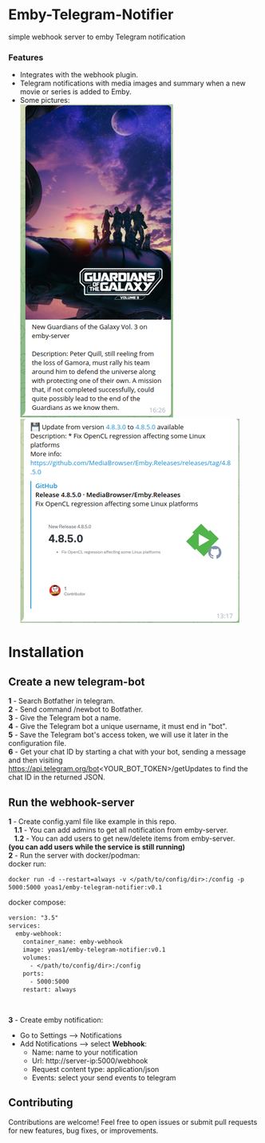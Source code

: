 # Emby-Telegram-Notifier
simple webhook server to emby Telegram notification

### Features
 * Integrates with the webhook plugin.
 * Telegram notifications with media images and summary when a new movie or series is added to Emby.
 * Some pictures:<br>
 ![alt text](./pic/1.png) ![alt text](./pic/2.png)

# Installation

## Create a new telegram-bot
**1** - Search Botfather in telegram. <br>
**2** - Send command /newbot to Botfather. <br>
**3** - Give the Telegram bot a name. <br>
**4** - Give the Telegram bot a unique username, it must end in "bot". <br>
**5** - Save the Telegram bot's access token, we will use it later in the configuration file. <br>
**6** - Get your chat ID by starting a chat with your bot, sending a message and then visiting https://api.telegram.org/bot<YOUR_BOT_TOKEN>/getUpdates to find the chat ID in the returned JSON.

## Run the webhook-server
**1** - Create config.yaml file like example in this repo. <br>
&nbsp;&nbsp;&nbsp;**1.1** - You can add admins to get all notification from emby-server.<br>
&nbsp;&nbsp;&nbsp;**1.2** - You can add users to get new/delete items from emby-server.<br>
**(you can add users while the service is still running)**<br>
**2** - Run the server with docker/podman:<br>
docker run:
```
docker run -d --restart=always -v </path/to/config/dir>:/config -p 5000:5000 yoas1/emby-telegram-notifier:v0.1
```
docker compose:
```
version: "3.5"
services:
  emby-webhook:
    container_name: emby-webhook
    image: yoas1/emby-telegram-notifier:v0.1
    volumes:
      - </path/to/config/dir>:/config
    ports:
      - 5000:5000
    restart: always
```
<br>

**3** - Create emby notification:<br>
* Go to Settings --> Notifications
* Add Notifications --> select **Webhook**:
    * Name: name to your notification
    * Url: http://server-ip:5000/webhook
    * Request content type: application/json
    * Events: select your send events to telegram


## Contributing

Contributions are welcome! Feel free to open issues or submit pull requests for new features, bug fixes, or improvements.
